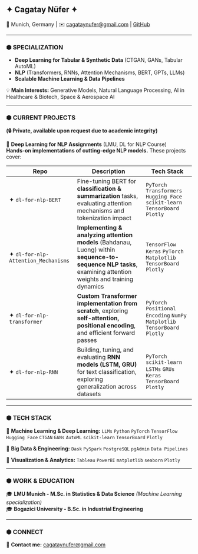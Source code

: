 ## ✦ Cagatay Nüfer ✦
📍 Munich, Germany | ✉️ cagataynufer@gmail.com | [GitHub](https://github.com/cagataynufer)

---

### ⬢ SPECIALIZATION
- **Deep Learning for Tabular & Synthetic Data** (CTGAN, GANs, Tabular AutoML)
- **NLP** (Transformers, RNNs, Attention Mechanisms, BERT, GPTs, LLMs)
- **Scalable Machine Learning & Data Pipelines**

💡 **Main Interests:** Generative Models, Natural Language Processing, AI in Healthcare & Biotech, Space & Aerospace AI

---

### ⬢ CURRENT PROJECTS
**(🔒 Private, available upon request due to academic integrity)**

📂 **Deep Learning for NLP Assignments** (LMU, DL for NLP Course)  
**Hands-on implementations of cutting-edge NLP models.** These projects cover:

| **Repo** | **Description** | **Tech Stack** |
|---|---|---|
| ✦ `dl-for-nlp-BERT` | Fine-tuning BERT for **classification & summarization** tasks, evaluating attention mechanisms and tokenization impact | `PyTorch` `Transformers` `Hugging Face` `scikit-learn` `TensorBoard` `Plotly` |
| ✦ `dl-for-nlp-Attention_Mechanisms` | **Implementing & analyzing attention models** (Bahdanau, Luong) within **sequence-to-sequence NLP tasks**, examining attention weights and training dynamics | `TensorFlow` `Keras` `PyTorch` `Matplotlib` `TensorBoard` `Plotly` |
| ✦ `dl-for-nlp-transformer` | **Custom Transformer implementation from scratch**, exploring **self-attention, positional encoding**, and efficient forward passes | `PyTorch` `Positional Encoding` `NumPy` `Matplotlib` `TensorBoard` `Plotly` |
| ✦ `dl-for-nlp-RNN` | Building, tuning, and evaluating **RNN models (LSTM, GRU)** for text classification, exploring generalization across datasets | `PyTorch` `scikit-learn` `LSTMs` `GRUs` `Keras` `TensorBoard` `Plotly` |

---

### ⬢ TECH STACK
📌 **Machine Learning & Deep Learning:**
`LLMs` `Python` `PyTorch` `TensorFlow` `Hugging Face` `CTGAN` `GANs` `AutoML` `scikit-learn` `TensorBoard` `Plotly`

📌 **Big Data & Engineering:**
`Dask` `PySpark` `PostgreSQL` `pgAdmin` `Data Pipelines`

📌 **Visualization & Analytics:**
`Tableau` `PowerBI` `matplotlib` `seaborn` `Plotly`

---

### ⬢ WORK & EDUCATION
🎓 **LMU Munich - M.Sc. in Statistics & Data Science** *(Machine Learning specialization)*  
🎓 **Bogazici University - B.Sc. in Industrial Engineering**

---

### ⬢ CONNECT
📩 **Contact me:** cagataynufer@gmail.com  
